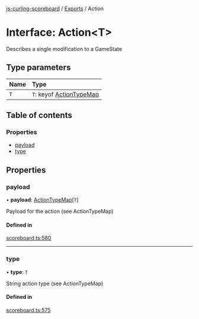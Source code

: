 [js-curling-scoreboard](../README.md) / [Exports](../modules.md) / Action

# Interface: Action<T\>

Describes a single modification to a GameState

## Type parameters

| Name | Type |
| :------ | :------ |
| `T` | `T`: keyof [ActionTypeMap](actiontypemap.md) |

## Table of contents

### Properties

- [payload](action.md#payload)
- [type](action.md#type)

## Properties

### payload

• **payload**: [ActionTypeMap](actiontypemap.md)[`T`]

Payload for the action (see ActionTypeMap)

#### Defined in

[scoreboard.ts:580](https://github.com/trianglecurling/js-curling-scoreboard/blob/ed5ad77/scoreboard.ts#L580)

___

### type

• **type**: `T`

String action type (see ActionTypeMap)

#### Defined in

[scoreboard.ts:575](https://github.com/trianglecurling/js-curling-scoreboard/blob/ed5ad77/scoreboard.ts#L575)
